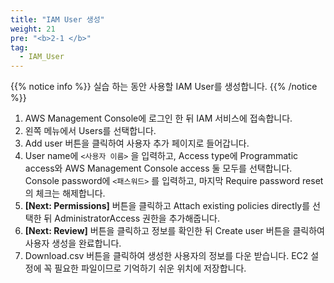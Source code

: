 ```yaml
---
title: "IAM User 생성"
weight: 21
pre: "<b>2-1 </b>"
tag:
  - IAM_User
---
```


{{% notice info %}}
실습 하는 동안 사용할 IAM User를 생성합니다.
{{% /notice %}}

1. AWS Management Console에 로그인 한 뒤 IAM 서비스에 접속합니다.
2. 왼쪽 메뉴에서 Users를 선택합니다.
3. Add user 버튼을 클릭하여 사용자 추가 페이지로 들어갑니다.
4. User name에 `<사용자 이름>` 을 입력하고, Access type에 Programmatic access와
AWS Management Console access 둘 모두를 선택합니다. Console password에 `<패스워드>` 를 입력하고,
마지막 Require password reset의 체크는 해제합니다.
5. **\[Next: Permissions\]** 버튼을 클릭하고 Attach existing policies directly를 선택한 뒤 AdministratorAccess 권한을 추가해줍니다.
6. **\[Next: Review\]** 버튼을 클릭하고 정보를 확인한 뒤 Create user 버튼을 클릭하여 사용자 생성을 완료합니다.
7. Download.csv 버튼을 클릭하여 생성한 사용자의 정보를 다운 받습니다. EC2 설정에 꼭 필요한 파일이므로 기억하기 쉬운 위치에 저장합니다.

